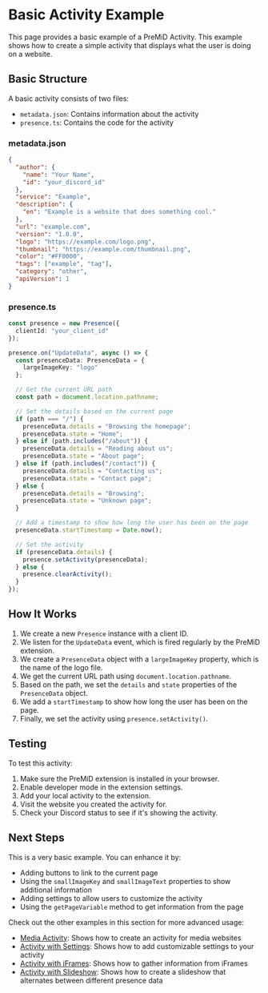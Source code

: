 # Basic Activity Example

This page provides a basic example of a PreMiD Activity. This example shows how to create a simple activity that displays what the user is doing on a website.

## Basic Structure

A basic activity consists of two files:
- `metadata.json`: Contains information about the activity
- `presence.ts`: Contains the code for the activity

### metadata.json

```json
{
  "author": {
    "name": "Your Name",
    "id": "your_discord_id"
  },
  "service": "Example",
  "description": {
    "en": "Example is a website that does something cool."
  },
  "url": "example.com",
  "version": "1.0.0",
  "logo": "https://example.com/logo.png",
  "thumbnail": "https://example.com/thumbnail.png",
  "color": "#FF0000",
  "tags": ["example", "tag"],
  "category": "other",
  "apiVersion": 1
}
```

### presence.ts

```typescript
const presence = new Presence({
  clientId: "your_client_id"
});

presence.on("UpdateData", async () => {
  const presenceData: PresenceData = {
    largeImageKey: "logo"
  };

  // Get the current URL path
  const path = document.location.pathname;

  // Set the details based on the current page
  if (path === "/") {
    presenceData.details = "Browsing the homepage";
    presenceData.state = "Home";
  } else if (path.includes("/about")) {
    presenceData.details = "Reading about us";
    presenceData.state = "About page";
  } else if (path.includes("/contact")) {
    presenceData.details = "Contacting us";
    presenceData.state = "Contact page";
  } else {
    presenceData.details = "Browsing";
    presenceData.state = "Unknown page";
  }

  // Add a timestamp to show how long the user has been on the page
  presenceData.startTimestamp = Date.now();

  // Set the activity
  if (presenceData.details) {
    presence.setActivity(presenceData);
  } else {
    presence.clearActivity();
  }
});
```

## How It Works

1. We create a new `Presence` instance with a client ID.
2. We listen for the `UpdateData` event, which is fired regularly by the PreMiD extension.
3. We create a `PresenceData` object with a `largeImageKey` property, which is the name of the logo file.
4. We get the current URL path using `document.location.pathname`.
5. Based on the path, we set the `details` and `state` properties of the `PresenceData` object.
6. We add a `startTimestamp` to show how long the user has been on the page.
7. Finally, we set the activity using `presence.setActivity()`.

## Testing

To test this activity:

1. Make sure the PreMiD extension is installed in your browser.
2. Enable developer mode in the extension settings.
3. Add your local activity to the extension.
4. Visit the website you created the activity for.
5. Check your Discord status to see if it's showing the activity.

## Next Steps

This is a very basic example. You can enhance it by:

- Adding buttons to link to the current page
- Using the `smallImageKey` and `smallImageText` properties to show additional information
- Adding settings to allow users to customize the activity
- Using the `getPageVariable` method to get information from the page

Check out the other examples in this section for more advanced usage:

- [Media Activity](/v1/examples/media): Shows how to create an activity for media websites
- [Activity with Settings](/v1/examples/settings): Shows how to add customizable settings to your activity
- [Activity with iFrames](/v1/examples/iframes): Shows how to gather information from iFrames
- [Activity with Slideshow](/v1/examples/slideshow): Shows how to create a slideshow that alternates between different presence data
